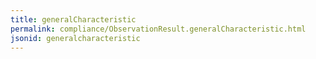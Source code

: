```yaml
---
title: generalCharacteristic
permalink: compliance/ObservationResult.generalCharacteristic.html
jsonid: generalcharacteristic
---
```

